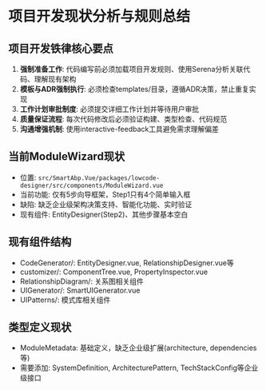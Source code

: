 # 项目开发现状分析与规则总结

## 项目开发铁律核心要点
1. **强制准备工作**: 代码编写前必须加载项目开发规则、使用Serena分析关联代码、理解现有架构
2. **模板与ADR强制执行**: 必须检查templates/目录，遵循ADR决策，禁止重复实现
3. **工作计划审批制度**: 必须提交详细工作计划并等待用户审批
4. **质量保证流程**: 每次代码修改后必须验证构建、类型检查、代码规范
5. **沟通增强机制**: 使用interactive-feedback工具避免需求理解偏差

## 当前ModuleWizard现状
- 位置: `src/SmartAbp.Vue/packages/lowcode-designer/src/components/ModuleWizard.vue`
- 当前功能: 仅有5步向导框架，Step1只有4个简单输入框
- 缺陷: 缺乏企业级架构决策支持、智能化功能、实时验证
- 现有组件: EntityDesigner(Step2)、其他步骤基本空白

## 现有组件结构
- CodeGenerator/: EntityDesigner.vue, RelationshipDesigner.vue等
- customizer/: ComponentTree.vue, PropertyInspector.vue
- RelationshipDiagram/: 关系图相关组件
- UIGenerator/: SmartUIGenerator.vue
- UIPatterns/: 模式库相关组件

## 类型定义现状
- ModuleMetadata: 基础定义，缺乏企业级扩展(architecture, dependencies等)
- 需要添加: SystemDefinition, ArchitecturePattern, TechStackConfig等企业级接口
